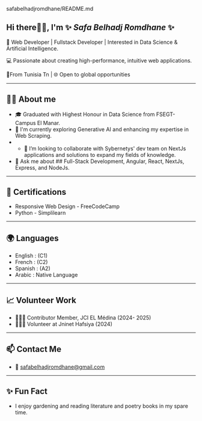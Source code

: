 safabelhadjromdhane/README.md


## Hi there👋🏽, I'm ✨ _Safa Belhadj Romdhane_ ✨ 

<!--
**safabelhadjromdhane/safabelhadjromdhane** is a ✨ _special_ ✨ repository because its `README.md` (this file) appears on your GitHub profile.

Here are some ideas to get you started:

- 🔭 I’m currently working on ...
- 🌱 I’m currently learning ...
- 👯 I’m looking to collaborate on ...
- 🤔 I’m looking for help with ...
- 💬 Ask me about ... 
- 📫 How to reach me: ...
- 😄 Pronouns: ...
- ⚡ Fun fact: ...
--> 
 🚀 Web Developer | Fullstack Developer | Interested in Data Science & Artificial 
 Intelligence.

 💻 Passionate about creating high-performance, intuitive web applications.

 📍From  Tunisia Tn | 🌐 Open to global opportunities 

--------------------------------------------------------------------------------------
  👧🏽 About me
----------------------------------------------------------------------------------------

- 🎓 Graduated with Highest Honour in Data Science from FSEGT- Campus El Manar.
- 🌱 I'm currently exploring Generative AI and enhancing my expertise in Web Scraping.
- - 👯 I’m looking to collaborate with Sybernetys' dev team on NextJs applications and solutions to expand my fields of knowledge.
- 💬 Ask me about ## Full-Stack Development, Angular, React, NextJs, Express, and NodeJs.

--------------------------------------------------------------------------------------
📜 Certifications
--------------------------------------------------------------------------------------
  
 - Responsive Web Design - FreeCodeCamp
 - Python - Simplilearn

----------------------------------------------------------------------------------------
 🌍 Languages
----------------------------------------------------------------------------------------

 - English  : (C1)
 -  French  : (C2)
 -  Spanish : (A2)
 -  Arabic  : Native Language
    
---------------------------------------------------------------------------------------
   📈 Volunteer Work
---------------------------------------------------------------------------------------

  - 🙋🏽‍♀️ Contributor Member, JCI EL Médina (2024- 2025)
  - 🙋🏽‍♀️ Volunteer at Jninet Hafsiya (2024)

---------------------------------------------------------------------------------------
   📫 Contact Me
---------------------------------------------------------------------------------------

- 📧 safabelhadjromdhane@gmail.com
  
----------------------------------------------------------------------------------------
 ✨ Fun Fact
----------------------------------------------------------------------------------------
 
   * I enjoy gardening and reading literature and poetry books in my spare time.
